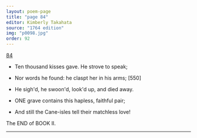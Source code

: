 ```yaml
---
layout: poem-page
title: "page 84"
editor: Kimberly Takahata
source: "1764 edition"
img: "p0098.jpg"
order: 92
---
```



[84]({{site.baseurl}}/images/{{page.img}})

- Ten thousand kisses gave. He strove to speak;
- Nor words he found: he claspt her in his arms; [550]
- He sigh'd, he swoon'd, look'd up, and died away.

- ONE grave contains this hapless, faithful pair;
- And still the Cane-isles tell their matchless love!

The END of BOOK II.

---
